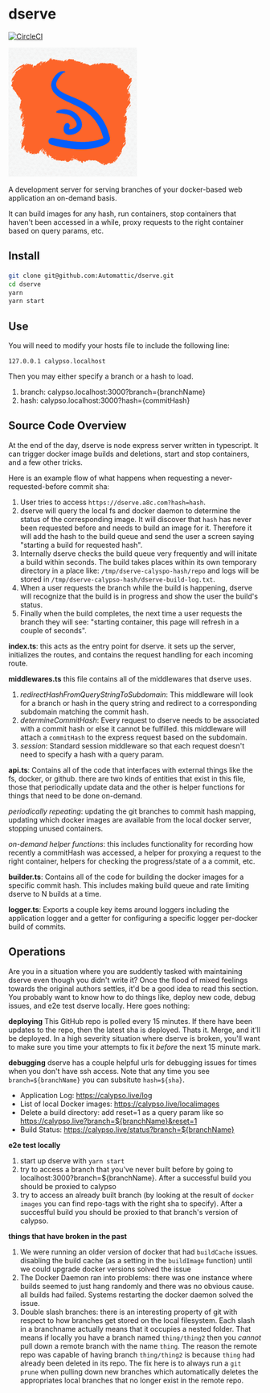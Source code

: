 # dserve

[![CircleCI](https://circleci.com/gh/Automattic/dserve/tree/master.svg?style=svg&circle-token=061a56710d3d75a9251ff74141b1c758a0790461)](https://circleci.com/gh/Automattic/dserve/tree/master)

<img src="https://raw.githubusercontent.com/Automattic/dserve/f699948673de4600a181484f5ab96a4a153eb552/logo.png" width=256 />

A development server for serving branches of your docker-based web application an on-demand basis.

It can build images for any hash, run containers, stop containers that haven't been accessed in a
while, proxy requests to the right container based on query params, etc.

## Install

```bash
git clone git@github.com:Automattic/dserve.git
cd dserve
yarn
yarn start
```

## Use

You will need to modify your hosts file to include the following line:

```
127.0.0.1 calypso.localhost
```

Then you may either specify a branch or a hash to load.

1. branch: calypso.localhost:3000?branch={branchName}
2. hash: calypso.localhost:3000?hash={commitHash}

## Source Code Overview

At the end of the day, dserve is node express server written in typescript. It can trigger docker image
builds and deletions, start and stop containers, and a few other tricks.

Here is an example flow of what happens when requesting a never-requested-before commit sha:
1. User tries to access `https://dserve.a8c.com?hash=hash`.
2. dserve will query the local fs and docker daemon to determine the status of the corresponding image. It will discover that `hash` has never been requested before and needs to build an image for it. Therefore it will add the hash to the build queue and send the user a screen saying "starting a build for requested hash".
3. Internally dserve checks the build queue very frequently and will initate a build within seconds. The build takes places within its own temporary directory in a place like: `/tmp/dserve-calyspo-hash/repo` and logs will be stored in `/tmp/dserve-calypso-hash/dserve-build-log.txt`.
4. When a user requests the branch while the build is happening, dserve will recognize that the build is in progress and show the user the build's status.
5. Finally when the build completes, the next time a user requests the branch they will see: "starting container, this page will refresh in a couple of seconds".


**index.ts**: this acts as the entry point for dserve.  it sets up the server, initializes the routes, and contains the request handling for each incoming route.

**middlewares.ts** this file contains all of the middlewares that dserve uses.

  1. _redirectHashFromQueryStringToSubdomain_: This middleware will look for a branch or hash in the query string and redirect to a corresponding subdomain matching the commit hash.
  2. _determineCommitHash_: Every request to dserve needs to be associated with a commit hash or else it cannot be fulfilled.  this middleware will attach a `commitHash` to the express request based on the subdomain.
  3. _session_: Standard session middleware so that each request doesn't need to specify a hash with a query param.

**api.ts**: Contains all of the code that interfaces with external things like the fs, docker, or github.  there are two kinds of entities that exist in this file, those that periodically update data and the other is helper functions for things that need to be done on-demand.

_periodically repeating_: updating the git branches to commit hash mapping, updating which docker images are available from the local docker server, stopping unused containers.

_on-demand helper functions_: this includes functionality for recording how recently a commitHash was accessed, a helper for proxying a request to the right container, helpers for checking the progress/state of a a commit, etc.

**builder.ts**: Contains all of the code for building the docker images for a specific commit hash.  This includes making build queue and rate limiting dserve to N builds at a time.

**logger.ts**: Exports a couple key items around loggers including the application logger and a getter for configuring a specific logger per-docker build of commits.

## Operations

Are you in a situation where you are suddently tasked with maintaining dserve even though you didn't write it?
Once the flood of mixed feelings towards the original authors settles, it'd be a good idea to read this section.
You probably want to know how to do things like, deploy new code, debug issues, and e2e test dserve locally.
Here goes nothing:

**deploying**
This GitHub repo is polled every 15 minutes. If there have been updates to the repo, then the latest sha is deployed.
Thats it.  Merge, and it'll be deployed. In a high severity situation where dserve is broken, you'll want to make sure you time your attempts to fix it _before_ the next 15 minute mark.

**debugging**
dserve has a couple helpful urls for debugging issues for times when you don't have ssh access.
Note that any time you see `branch=${branchName}` you can subsitute `hash=${sha}`.

- Application Log: https://calypso.live/log
- List of local Docker images: https://calypso.live/localimages
- Delete a build directory: add reset=1 as a query param like so https://calypso.live?branch=${branchName}&reset=1
- Build Status: https://calypso.live/status?branch=${branchName}

**e2e test locally**
1. start up dserve with `yarn start`
2. try to access a branch that you've never built before by going to localhost:3000?branch=${branchName}. After a successful build you should be proxied to calypso
3. try to access an already built branch (by looking at the result of `docker images` you can find repo-tags with the right sha to specify). After a succesfful build you should be proxied to that branch's version of calypso.


**things that have broken in the past**
1. We were running an older version of docker that had `buildCache` issues. disabling the build cache (as a setting in the `buildImage` function) until we could upgrade docker versions solved the issue
2. The Docker Daemon ran into problems: there was one instance where builds seemed to just hang randomly and there was no obvious cause. all builds had failed.  Systems restarting the docker daemon solved the issue.
3. Double slash branches: there is an interesting property of git with respect to how branches get stored on the local filesystem.  Each slash in a branchname actually means that it occupies a nested folder. That means if locally you have a branch named `thing/thing2` then you _cannot_ pull down a remote branch with the name `thing`. The reason the remote repo was capable of having branch `thing/thing2` is because `thing` had already been deleted in its repo. The fix here is to always run a `git prune` when pulling down new branches which automatically deletes the appropriates local branches that no longer exist in the remote repo.